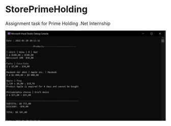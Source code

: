 # StorePrimeHolding
Assignment task for Prime Holding .Net Internship

![alt text](https://github.com/ilis08/StorePrimeHolding/blob/master/BLL/Screenshots/Screenshot_1.png)

